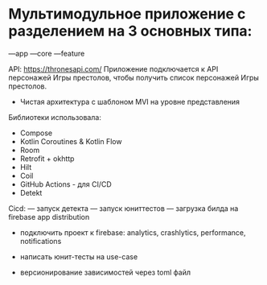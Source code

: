 # Мультимодульное приложение с разделением на 3 основных типа:
—app
—core
—feature

API: https://thronesapi.com/ 
Приложение подключается к API персонажей Игры престолов, чтобы получить список персонажей Игры престолов.

- Чистая архитектура с шаблоном MVI на уровне представления

Библиотеки использовала:
- Compose
- Kotlin Coroutines & Kotlin Flow
- Room
- Retrofit + okhttp
- Hilt 
- Coil
- GitHub Actions - для CI/CD
- Detekt 

Cicd:
— запуск детекта
— запуск юниттестов
— загрузка билда на firebase app distribution

- подключить проект к firebase: analytics, crashlytics, performance, notifications

- написать юнит-тесты на use-case

- версионирование зависимостей через toml файл

